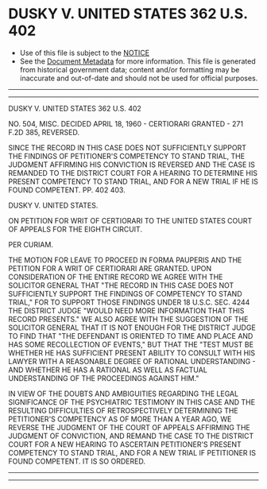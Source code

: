 ---
---

# DUSKY V. UNITED STATES 362 U.S. 402

* Use of this file is subject to the [NOTICE](https://github.com/publicdocs/notice/blob/master/NOTICE)
* See the [Document Metadata](../../../) for more information.
  This file is generated from historical government data; content and/or formatting may be inaccurate and out-of-date and should not be used for official purposes.

----------
----------

DUSKY V. UNITED STATES 362 U.S. 402

NO. 504, MISC.  DECIDED APRIL 18, 1960 - CERTIORARI GRANTED - 271 F.2D 385, REVERSED.

SINCE THE RECORD IN THIS CASE DOES NOT SUFFICIENTLY SUPPORT THE FINDINGS OF PETITIONER'S COMPETENCY TO STAND TRIAL, THE JUDGMENT AFFIRMING HIS CONVICTION IS REVERSED AND THE CASE IS REMANDED TO THE DISTRICT COURT FOR A HEARING TO DETERMINE HIS PRESENT COMPETENCY TO STAND TRIAL, AND FOR A NEW TRIAL IF HE IS FOUND COMPETENT.  PP. 402 403.

DUSKY V. UNITED STATES.

ON PETITION FOR WRIT OF CERTIORARI TO THE UNITED STATES COURT OF APPEALS FOR THE EIGHTH CIRCUIT.

PER CURIAM.

THE MOTION FOR LEAVE TO PROCEED IN FORMA PAUPERIS AND THE PETITION FOR A WRIT OF CERTIORARI ARE GRANTED.  UPON CONSIDERATION OF THE ENTIRE RECORD WE AGREE WITH THE SOLICITOR GENERAL THAT "THE RECORD IN THIS CASE DOES NOT SUFFICIENTLY SUPPORT THE FINDINGS OF COMPETENCY TO STAND TRIAL," FOR TO SUPPORT THOSE FINDINGS UNDER 18 U.S.C. SEC. 4244 THE DISTRICT JUDGE "WOULD NEED MORE INFORMATION THAT THIS RECORD PRESENTS."  WE ALSO AGREE WITH THE SUGGESTION OF THE SOLICITOR GENERAL THAT IT IS NOT ENOUGH FOR THE DISTRICT JUDGE TO FIND THAT "THE DEFENDANT IS ORIENTED TO TIME AND PLACE AND HAS SOME RECOLLECTION OF EVENTS," BUT THAT THE "TEST MUST BE WHETHER HE HAS SUFFICIENT PRESENT ABILITY TO CONSULT WITH HIS LAWYER WITH A REASONABLE DEGREE OF RATIONAL UNDERSTANDING - AND WHETHER HE HAS A RATIONAL AS WELL AS FACTUAL UNDERSTANDING OF THE PROCEEDINGS AGAINST HIM."

IN VIEW OF THE DOUBTS AND AMBIGUITIES REGARDING THE LEGAL SIGNIFICANCE OF THE PSYCHIATRIC TESTIMONY IN THIS CASE AND THE RESULTING DIFFICULTIES OF RETROSPECTIVELY DETERMINING THE PETITIONER'S COMPETENCY AS OF MORE THAN A YEAR AGO, WE REVERSE THE JUDGMENT OF THE COURT OF APPEALS AFFIRMING THE JUDGMENT OF CONVICTION, AND REMAND THE CASE TO THE DISTRICT COURT FOR A NEW HEARING TO ASCERTAIN PETITIONER'S PRESENT COMPETENCY TO STAND TRIAL, AND FOR A NEW TRIAL IF PETITIONER IS FOUND COMPETENT.  IT IS SO ORDERED.


----------
----------

